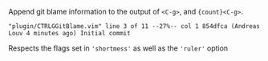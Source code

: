 Append git blame information to the output of `<C-g>`, and `{count}<C-g>`.

```
"plugin/CTRLGGitBlame.vim" line 3 of 11 --27%-- col 1 854dfca (Andreas Louv 4 minutes ago) Initial commit
```

Respects the flags set in `'shortmess'` as well as the `'ruler'` option
